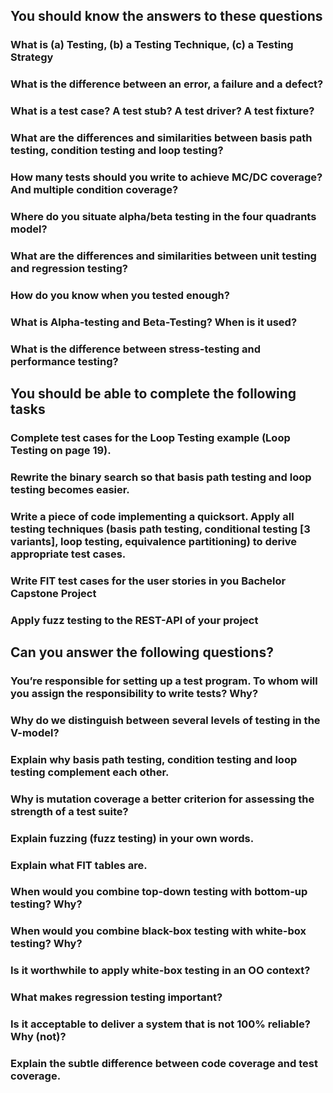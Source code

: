 ## You should know the answers to these questions
### What is (a) Testing, (b) a Testing Technique, (c) a Testing Strategy
### What is the difference between an error, a failure and a defect?
### What is a test case? A test stub? A test driver? A test fixture?
### What are the differences and similarities between basis path testing, condition testing and loop testing?
### How many tests should you write to achieve MC/DC coverage? And multiple condition coverage?
### Where do you situate alpha/beta testing in the four quadrants model?
### What are the differences and similarities between unit testing and regression testing?
### How do you know when you tested enough?
### What is Alpha-testing and Beta-Testing? When is it used?
### What is the difference between stress-testing and performance testing?

## You should be able to complete the following tasks
### Complete test cases for the Loop Testing example (Loop Testing on page 19).
### Rewrite the binary search so that basis path testing and loop testing becomes easier.
### Write a piece of code implementing a quicksort. Apply all testing techniques (basis path testing, conditional testing [3 variants], loop testing, equivalence partitioning) to derive appropriate test cases.
### Write FIT test cases for the user stories in you Bachelor Capstone Project
### Apply fuzz testing to the REST-API of your project

## Can you answer the following questions?
### You’re responsible for setting up a test program. To whom will you assign the responsibility to write tests? Why?
### Why do we distinguish between several levels of testing in the V-model?
### Explain why basis path testing, condition testing and loop testing complement each other.
### Why is mutation coverage a better criterion for assessing the strength of a test suite?
### Explain fuzzing (fuzz testing) in your own words.
### Explain what FIT tables are.
### When would you combine top-down testing with bottom-up testing? Why?
### When would you combine black-box testing with white-box testing? Why?
### Is it worthwhile to apply white-box testing in an OO context?
### What makes regression testing important?
### Is it acceptable to deliver a system that is not 100% reliable? Why (not)?
### Explain the subtle difference between code coverage and test coverage.